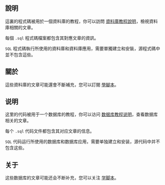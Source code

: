 ## 說明

這裏的程式碼被用於一個資料庫的教程，你可以訪問 [資料庫教程說明](https://learnscript.net/zh-hant/database/)，檢視資料庫相關的文章。

每個 `.sql` 程式碼檔案都包含其對應文章的資訊。

`SQL` 程式碼執行所使用的資料庫和資料庫應用，需要單獨建立和安裝，源程式碼中並不包含這些。

## 關於

這些資料庫的文章可能還會不斷補充，您可以訂閱 [學腳本](https://learnscript.net/zh-hant/)。


## 说明

这里的代码被用于一个数据库的教程，你可以访问 [数据库教程说明](https://learnscript.net/zh/database/)，查看数据库相关的文章。

每个 `.sql` 代码文件都包含其对应文章的信息。

`SQL` 代码运行所使用的数据库和数据库应用，需要单独建立和安装，源代码中并不包含这些。

## 关于

这些数据库的文章可能还会不断补充，您可以关注 [学脚本](https://learnscript.net/zh/)。